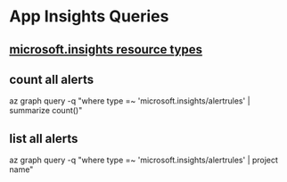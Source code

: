 # App Insights Queries
## [microsoft.insights resource types](https://docs.microsoft.com/en-us/azure/templates/microsoft.insights/allversions)

## count all alerts
az graph query -q "where type =~ 'microsoft.insights/alertrules' | summarize count()"

## list all alerts
az graph query -q "where type =~ 'microsoft.insights/alertrules' | project name"
